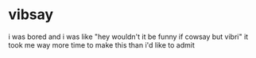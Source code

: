 # vibsay

i was bored and i was like "hey wouldn't it be funny if cowsay but vibri"
it took me way more time to make this than i'd like to admit
